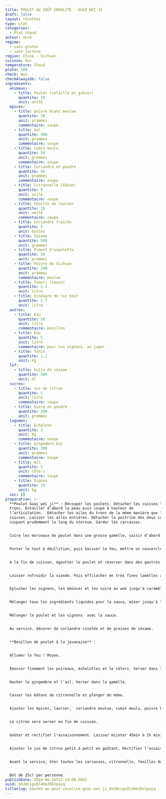 ```yaml
---
title: POULET AU GOÛT INSOLITE - GUAI WEI JI
draft: false
layout: recettes
type: plat
categories:
  - Plat chaud
auteur: Auré
regime:
  - sans-gluten
  - sans-lactose
region: Chine - Sichuan
cuisson: Oui
temperature: Chaud
plate: 100
check: Non
checkAlwaysOk: false
ingredients:
  animaux:
    - title: Poulet (volaille et gibier)
      quantite: 10
      unit: unité
  epices:
    - title: poivre blanc moulue
      quantite: 30
      unit: grammes
      commentaire: soupe
    - title: Sel
      quantite: 360
      unit: grammes
      commentaire: soupe
    - title: Cumin moulu
      quantite: 50
      unit: grammes
      commentaire: soupe
    - title: Coriandre en poudre
      quantite: 50
      unit: grammes
      commentaire: soupe
    - title: Citronnelle (bâton)
      quantite: 8
      unit: unité
      commentaire: soupe
    - title: Feuille de laurier
      quantite: 10
      unit: unité
      commentaire: soupe
    - title: Coriandre fraîche
      quantite: 5
      unit: bottes
    - title: Sésame
      quantite: 500
      unit: grammes
    - title: Piment d'espelette
      quantite: 50
      unit: grammes
    - title: Poivre de Sichuan
      quantite: 100
      unit: grammes
      commentaire: moulue
    - title: Tamari (sauce)
      quantite: 2.2
      unit: litre
    - title: Vinaigre de riz noir
      quantite: 1.7
      unit: litre
  autres:
    - title: Eau
      quantite: 28
      unit: litre
      commentaire: bouillon
    - title: Eau
      quantite: 5
      unit: litre
      commentaire: pour les oignons. au juger
    - title: Tahin
      quantite: 1.1
      unit: Kg
  lof:
    - title: huile de sésame
      quantite: 500
      unit: ml
  sucres:
    - title: Jus de citron
      quantite: 1
      unit: litre
      commentaire: soupe
    - title: Sucre en poudre
      quantite: 300
      unit: grammes
  legumes:
    - title: Echalote
      quantite: 3
      unit: Kg
      commentaire: soupe
    - title: Gingembre bio
      quantite: 300
      unit: grammes
      commentaire: soupe
    - title: Ail
      quantite: 5
      unit: tête·s
      commentaire: soupe
    - title: Oignon
      quantite: 19
      unit: Kg
  sec: []
preparation: >-
  **Poulet Guai wei ji** : Découper les poulets. Détacher les cuisses le long du
  tronc. Entailler d’abord la peau puis coupe à hauteur de
  l’articulation.  Détacher les ailes du tronc de la même manière que les
  cuisses. Laisser les ailes entières. Détacher la poitrine des deux côtés, en
  coupant prudemment le long du sternum. Garder les carcasses.


  Cuire les morceaux de poulet dans une grosse gamelle, saisir d'abord le côté peau à feu vif, pendant 5 min environ, puis les retourner.  Benner les carcasses et couvrir avec l'eau froide (quantités du bouillon). Saler.


  Porter le tout à ébullition, puis baisser le feu, mettre un couvercle et laisser cuire à feu doux pendant 30min.


  A la fin de cuisson, égoutter le poulet et réserver dans des gastros. Garder le bouillon dans la gamelle et y replonger les carcasses. 


  Laisser refroidir la viande. Puis effilocher en très fines lamelles avec les mains.


  Eplucher les oignons, les émincer et les cuire au wok jusqu'à caramélisation. Saler.


  Mélanger tous les ingrédients liquides pour la sauce, mixer jusqu'à l'incorporation totale de sauce. La consistance doit être celle d'une pâte à crêpe, si ce n'est pas le cas, allonger avec de l'eau. Incorporer à la fin le sucre, les baies de Sichuan moulues et le piment d'Espelette.


  Mélanger le poulet et les oignons  avec la sauce.


  Au service, décorer de coriandre ciselée et de graines de sésame.


  **Bouillon de poulet à la javanaise** :


  Allumer le feu ! Moyen.


  Emincer finement les poireaux, échalottes et le céleri. Verser dans le bouillon avec les carcasses. 


  Hacher le gingembre et l'ail. Verser dans la gamelle. 


  Casser les bâtons de citronnelle et plonger de même.


  Ajouter les épices, laurier,  coriandre moulue, cumin moulu, poivre blanc, sel ainsi que la sauce tamari.


  Le citron sera verser en fin de cuisson.


  Goûter et rectifier l'assaisonnement. Laisser mijoter 45min à 1h minimum.


  Ajouter le jus de citron petit à petit en goûtant. Rectifier l'assaisonnement.


  Avant le service, ôter toutes les carcasses, citronnelle, feuilles de laurier.


  Bol de 25cl par personne.
publishDate: 2024-06-16T22:24:00.000Z
uuid: bhJWcigvQl4HmJEUJpayq
titleslug: poulet-au-gout-insolite-guai-wei-ji_bhJWcigvQl4HmJEUJpayq
---
```

